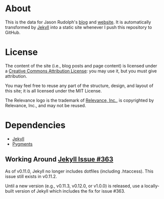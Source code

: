 # About

This is the data for Jason Rudolph's [blog](http://jasonrudolph.com/blog "http://jasonrudolph.com/blog") and [website](http://jasonrudolph.com "http://jasonrudolph.com").  It is automatically transformed by [Jekyll](http://github.com/mojombo/jekyll) into a static site whenever I push this repository to GitHub.

# License

The content of the site (i.e., blog posts and page content) is licensed under a [Creative Commons Attribution License](http://creativecommons.org/licenses/by/3.0/us/): you may use it, but you must give attribution.

You may feel free to reuse any part of the structure, design, and layout of this site; it is all licensed under the MIT License.

The Relevance logo is the trademark of [Relevance, Inc.](http://thinkrelevance.com), is copyrighted by Relevance, Inc., and may not be reused.

# Dependencies

* [Jekyll](http://wiki.github.com/mojombo/jekyll/install)
* [Pygments](http://wiki.github.com/mojombo/jekyll/install)

## Working Around [Jekyll Issue #363](https://github.com/mojombo/jekyll/issues/363) 

As of v0.11.0, Jekyll no longer includes dotfiles (including .htaccess).
This issue still exists in v0.11.2.

Until a new version (e.g., v0.11.3, v0.12.0, or v1.0.0) is released, use
a locally-built version of Jekyll which includes the fix for issue #363.

